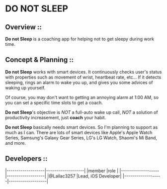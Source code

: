 # DO NOT SLEEP

## Overview ::
**Do not Sleep** is a coaching app for helping not to get sleepy during work time. 

## Concept & Planning ::
**Do not Sleep** works with smart devices. It continuously checks user's status with properties such as movement of wrist, heartbeat rate, etc... If it detects sleeping, rings an alarm to wake you up, and gives you some advices of waking up yourself. 

Of course, you may don't want to getting an annoying alarm at 1:00 AM, so you can set a specific time slots to get a coach. 

**Do not Sleep**'s objective is *NOT* a full-auto wake up call, *NOT* a solution of productivity increasement, just **coach** your habit. 

**Do not Sleep** basically needs smart devices. So I'm planning to support as much as I can. There are lots of smart devices like Apple's Apple Watch Series, Samsung's Galaxy Gear Series, LG's LG Watch, Shaomi's Mi Band, and more.

## Developers ::

|-------------------|-------------------|
|member             |role               |
|-------------------|-------------------|
|@Lailac3257        |Lead, iOS Developer|
|-------------------|-------------------|
